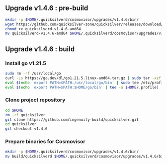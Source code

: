 ## Upgrade v1.4.6 : pre-build
```bash
mkdir -p $HOME/.quicksilverd/cosmovisor/upgrades/v1.4.6/bin/
wget https://github.com/quicksilver-zone/quicksilver/releases/download/v1.4.6/quicksilverd-v1.4.6-amd64
chmod +x quicksilverd-v1.4.6-amd64
mv quicksilverd-v1.4.6-amd64 $HOME/.quicksilverd/cosmovisor/upgrades/v1.4.6/bin/quicksilverd
```
## Upgrade v1.4.6 : build
### Install go v1.21.5
```bash
sudo rm -rf /usr/local/go
curl -Ls https://go.dev/dl/go1.21.5.linux-amd64.tar.gz | sudo tar -xzf - -C /usr/local
eval $(echo 'export PATH=$PATH:/usr/local/go/bin' | sudo tee /etc/profile.d/golang.sh)
eval $(echo 'export PATH=$PATH:$HOME/go/bin' | tee -a $HOME/.profile)
```
### Clone project repository
```bash
cd $HOME
rm -rf quicksilver
git clone https://github.com/ingenuity-build/quicksilver.git
cd quicksilver
git checkout v1.4.6
```
### Prepare binaries for Cosmovisor
```bash
mkdir -p $HOME/.quicksilverd/cosmovisor/upgrades/v1.4.6/bin/
mv build/quicksilverd $HOME/.quicksilverd/cosmovisor/upgrades/v1.4.6/bin/
```
